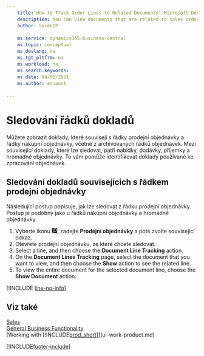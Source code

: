 ```yaml
---
    title: How to Track Order Lines to Related Documents| Microsoft Docs
    description: You can view documents that are related to sales order lines and purchase order lines, including from archived order lines. Related documents that you can track include quotes, shipments, receipts, and blanket orders. This helps you to identify documents used to process orders.
    author: SorenGP

    ms.service: dynamics365-business-central
    ms.topic: conceptual
    ms.devlang: na
    ms.tgt_pltfrm: na
    ms.workload: na
    ms.search.keywords:
    ms.date: 04/01/2021
    ms.author: edupont

---
```

# Sledování řádků dokladů
Můžete zobrazit doklady, které souvisejí s řádky prodejní objednávky a řádky nákupní objednávky, včetně z archivovaných řádků objednávek. Mezi související doklady, které lze sledovat, patří nabídky, dodávky, příjemky a hromadné objednávky. To vám pomůže identifikovat doklady používané ke zpracování objednávek.

## Sledování dokladů souvisejících s řádkem prodejní objednávky
Následující postup popisuje, jak lze sledovat z řádku prodejní objednávky. Postup je podobný jako u řádků nákupní objednávky a hromadné objednávky.

1. Vyberte ikonu ![Žárovky, která otevře funkci Řekněte mi](media/ui-search/search_small.png "Řekněte mi, co chcete dělat"), zadejte **Prodejní objednávky** a poté zvolte související odkaz.
2. Otevřete prodejní objednávku, ze které chcete sledovat.
3. Select a line, and then choose the **Document Line Tracking** action.
4. On the **Document Lines Tracking** page, select the document that you want to view, and then choose the **Show** action to see the related line.
5. To view the entire document for the selected document line, choose the **Show Document** action.

[!INCLUDE [line-no-info](includes/line-no-info.md)]

## Viz také
[Sales](sales-manage-sales.md)  
[General Business Functionality](ui-across-business-areas.md)  
[Working with [!INCLUDE[prod_short](includes/prod_short.md)]](ui-work-product.md)


[!INCLUDE[footer-include](includes/footer-banner.md)]